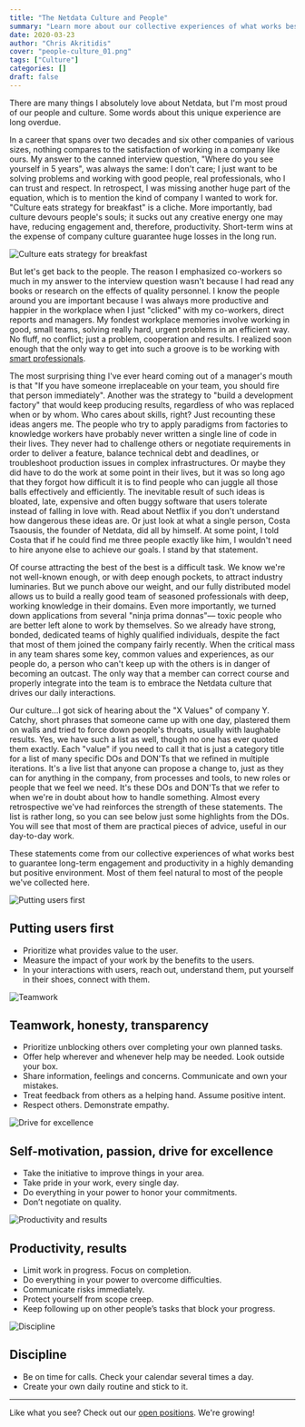 ```yaml
---
title: "The Netdata Culture and People"
summary: "Learn more about our collective experiences of what works best to guarantee long-term engagement and productivity in a highly demanding but positive environment"
date: 2020-03-23
author: "Chris Akritidis" 
cover: "people-culture_01.png"
tags: ["Culture"] 
categories: [] 
draft: false
---
```


There are many things I absolutely love about Netdata, but I'm most proud of our people and culture. Some words about this unique experience are long overdue.

In a career that spans over two decades and six other companies of various sizes, nothing compares to the satisfaction of working in a company like ours. My answer to the canned interview question, "Where do you see yourself in 5 years", was always the same: I don't care; I just want to be solving problems and working with good people, real professionals, who I can trust and respect. In retrospect, I was missing another huge part of the equation, which is to mention the kind of company I wanted to work for. "Culture eats strategy for breakfast" is a cliche. More importantly, bad culture devours people's souls; it sucks out any creative energy one may have, reducing engagement and, therefore, productivity. Short-term wins at the expense of company culture guarantee huge losses in the long run.

<!--more-->

![Culture eats strategy for breakfast](/img/people-culture_02.png)

But let's get back to the people. The reason I emphasized co-workers so much in my answer to the interview question wasn't because I had read any books or research on the effects of quality personnel. I know the people around you are important because I was always more productive and happier in the workplace when I just "clicked" with my co-workers, direct reports and managers. My fondest workplace memories involve working in good, small teams, solving really hard, urgent problems in an efficient way. No fluff, no conflict; just a problem, cooperation and results. I realized soon enough that the only way to get into such a groove is to be working with [smart professionals](https://netdata.cloud/about/).

The most surprising thing I've ever heard coming out of a manager's mouth is that "If you have someone irreplaceable on your team, you should fire that person immediately". Another was the strategy to "build a development factory" that would keep producing results, regardless of who was replaced when or by whom. Who cares about skills, right? Just recounting these ideas angers me. The people who try to apply paradigms from factories to knowledge workers have probably never written a single line of code in their lives. They never had to challenge others or negotiate requirements in order to deliver a feature, balance technical debt and deadlines, or troubleshoot production issues in complex infrastructures. Or maybe they did have to do the work at some point in their lives, but it was so long ago that they forgot how difficult it is to find people who can juggle all those balls effectively and efficiently. The inevitable result of such ideas is bloated, late, expensive and often buggy software that users tolerate instead of falling in love with. Read about Netflix if you don't understand how dangerous these ideas are. Or just look at what a single person, Costa Tsaousis, the founder of Netdata, did all by himself. At some point, I told Costa that if he could find me three people exactly like him, I wouldn't need to hire anyone else to achieve our goals. I stand by that statement. 

Of course attracting the best of the best is a difficult task. We know we're not well-known enough, or with deep enough pockets, to attract industry luminaries. But we punch above our weight, and our fully distributed model allows us to build a really good team of seasoned professionals with deep, working knowledge in their domains. Even more importantly, we turned down applications from several "ninja prima donnas"–– toxic people who are better left alone to work by themselves. So we already have strong, bonded, dedicated teams of highly qualified individuals, despite the fact that most of them joined the company fairly recently. When the critical mass in any team shares some key, common values and experiences, as our people do, a person who can't keep up with the others is in danger of becoming an outcast. The only way that a member can correct course and properly integrate into the team is to embrace the Netdata culture that drives our daily interactions.

Our culture...I got sick of hearing about the "X Values" of company Y. Catchy, short phrases that someone came up with one day, plastered them on walls and tried to force down people's throats, usually with laughable results. Yes, we have such a list as well, though no one has ever quoted them exactly. Each "value" if you need to call it that is just a category title for a list of many specific DOs and DON'Ts that we refined in multiple iterations. It's a live list that anyone can propose a change to, just as they can for anything in the company, from processes and tools, to new roles or people that we feel we need. It's these DOs and DON'Ts that we refer to when we're in doubt about how to handle something. Almost every retrospective we've had reinforces the strength of these statements. The list is rather long, so you can see below just  some highlights from the DOs. You will see that most of them are practical pieces of advice, useful in our day-to-day work.

These statements come from our collective experiences of what works best to guarantee long-term engagement and productivity in a highly demanding but positive environment. Most of them feel natural to most of the people we've collected here.

![Putting users first](/img/people-culture_03.png)


## Putting users first

- Prioritize what provides value to the user.
- Measure the impact of your work by the benefits to the users.
- In your interactions with users, reach out, understand them, put yourself in their shoes, connect with them.

![Teamwork](/img/people-culture_04.png)

## Teamwork, honesty, transparency

- Prioritize unblocking others over completing your own planned tasks.
- Offer help wherever and whenever help may be needed. Look outside your box.
- Share information, feelings and concerns. Communicate and own your mistakes.
- Treat feedback from others as a helping hand. Assume positive intent.
- Respect others. Demonstrate empathy.

![Drive for excellence](/img/people-culture_05.png)

## Self-motivation, passion, drive for excellence

- Take the initiative to improve things in your area.
- Take pride in your work, every single day.
- Do everything in your power to honor your commitments.
- Don’t negotiate on quality.

![Productivity and results](/img/people-culture_06.png)

## Productivity, results

- Limit work in progress. Focus on completion.
- Do everything in your power to overcome difficulties.
- Communicate risks immediately.
- Protect yourself from scope creep.
- Keep following up on other people’s tasks that block your progress.

![Discipline](/img/people-culture_07.png)

## Discipline

- Be on time for calls. Check your calendar several times a day.
- Create your own daily routine and stick to it.

---
Like what you see? Check out our [open positions](https://careers.netdata.cloud). We're growing!
